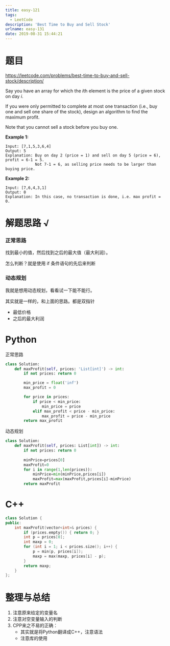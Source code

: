 ```yaml
---
title: easy-121
tags:
  - LeetCode
description: 'Best Time to Buy and Sell Stock'
urlname: easy-131
date: 2019-08-31 15:44:21
---
```


# 题目

https://leetcode.com/problems/best-time-to-buy-and-sell-stock/description/

Say you have an array for which the *i*th element is the price of a given stock on day *i*.

If you were only permitted to complete at most one transaction (i.e., buy one and sell one share of the stock), design an algorithm to find the maximum profit.

Note that you cannot sell a stock before you buy one.

**Example 1:**

```
Input: [7,1,5,3,6,4]
Output: 5
Explanation: Buy on day 2 (price = 1) and sell on day 5 (price = 6), profit = 6-1 = 5.
             Not 7-1 = 6, as selling price needs to be larger than buying price.
```

**Example 2:**

```
Input: [7,6,4,3,1]
Output: 0
Explanation: In this case, no transaction is done, i.e. max profit = 0.
```

# 解题思路 √

### 正常思路

找到最小的值，然后找到之后的最大值（最大利润）。

怎么判断？就是使用 if 条件语句的先后来判断

### 动态规划

我就是想用动态规划，看看试一下能不能行。	

其实就是一样的，和上面的思路。都是双指针

- 最低价格
- 之后的最大利润

# Python

正常思路

```python
class Solution:
    def maxProfit(self, prices: 'List[int]') -> int:
        if not prices: return 0

        min_price = float('inf')
        max_profit = 0

        for price in prices:
            if price < min_price:
                min_price = price
            elif max_profit < price - min_price:
                max_profit = price - min_price
        return max_profit
```

动态规划

```python
class Solution:
    def maxProfit(self, prices: List[int]) -> int:
        if not prices: return 0
        
        minPrice=prices[0]
        maxProfit=0
        for i in range(1,len(prices)):
            minPrice=min(minPrice,prices[i])
            maxProfit=max(maxProfit,prices[i]-minPrice)
        return maxProfit
```

# C++

```c++
class Solution {
public:
	int maxProfit(vector<int>& prices) {
		if (prices.empty()) { return 0; }
		int p = prices[0];
		int maxp = 0;
		for (int i = 1; i < prices.size(); i++) {
			p = min(p, prices[i]);
			maxp = max(maxp, prices[i] - p);
		}
		return maxp;
	}
};
```



# 整理与总结

1. 注意原来给定的变量名
2. 注意对空变量输入的判断
3. CPP来之不易的正确：
   - 其实就是将Python翻译成C++，注意语法
   - 注意库的使用

